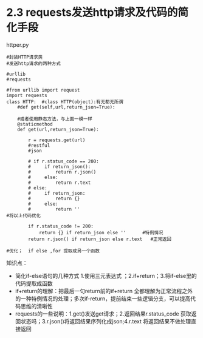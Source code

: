# 2.3 requests发送http请求及代码的简化手段

httper.py
```
#封装HTTP请求类
#发送http请求的两种方式

#urllib
#requests

#from urllib import request
import requests
class HTTP:  #class HTTP(object):有无都无所谓
    #def get(self,url,return_json=True):
    
    #或者使用静态方法，与上面一模一样
    @staticmethod
    def get(url,return_json=True):
    
        r = requests.get(url)
        #restful
        #json

        # if r.status_code == 200:
        #     if return_json():
        #         return r.json()
        #     else:
        #         return r.text
        # else:
        #     if return_json:
        #         return {}
        #     else:
        #         return ''
#将以上代码优化

        if r.status_code != 200:
            return {} if return_json else ''      #特例情况
        return r.json() if return_json else r.text   #正常返回

#优化；  if else ,for 提取成另一个函数

```

知识点：
- 简化if-else语句的几种方式 1.使用三元表达式 ；2.if+return；3.将if-else里的代码提取成函数
- if+return的理解：把最后一句return前的if+return 全都理解为正常流程之外的一种特例情况的处理；多次if-return，提前结束一些逻辑分支，可以提高代码思维的清晰性
- requests的一些说明：1.get()发送get请求；2.返回结果r.status_code 获取返回状态吗；3.r.json()将返回结果序列化成json;4.r.text 将返回结果不做处理直接返回

